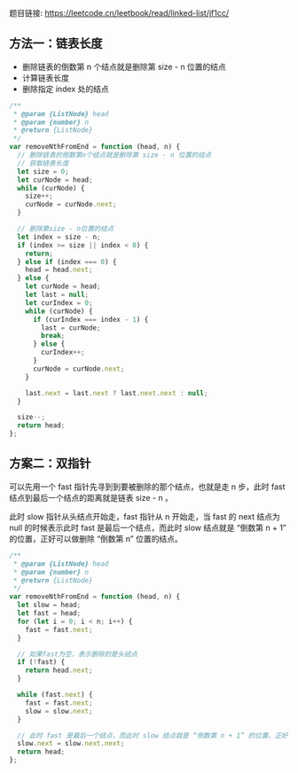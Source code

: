 题目链接: https://leetcode.cn/leetbook/read/linked-list/jf1cc/

## 方法一：链表长度

- 删除链表的倒数第 n 个结点就是删除第 size - n 位置的结点
- 计算链表长度
- 删除指定 index 处的结点

```javascript
/**
 * @param {ListNode} head
 * @param {number} n
 * @return {ListNode}
 */
var removeNthFromEnd = function (head, n) {
  // 删除链表的倒数第n个结点就是删除第 size - n 位置的结点
  // 获取链表长度
  let size = 0;
  let curNode = head;
  while (curNode) {
    size++;
    curNode = curNode.next;
  }

  // 删除第size - n位置的结点
  let index = size - n;
  if (index >= size || index < 0) {
    return;
  } else if (index === 0) {
    head = head.next;
  } else {
    let curNode = head;
    let last = null;
    let curIndex = 0;
    while (curNode) {
      if (curIndex === index - 1) {
        last = curNode;
        break;
      } else {
        curIndex++;
      }
      curNode = curNode.next;
    }

    last.next = last.next ? last.next.next : null;
  }

  size--;
  return head;
};
```

## 方案二：双指针

可以先用一个 fast 指针先寻到到要被删除的那个结点，也就是走 n 步，此时 fast 结点到最后一个结点的距离就是链表 size - n 。

此时 slow 指针从头结点开始走，fast 指针从 n 开始走，当 fast 的 next 结点为 null 的时候表示此时 fast 是最后一个结点，而此时 slow 结点就是 “倒数第 n + 1” 的位置，正好可以做删除 “倒数第 n” 位置的结点。

```javascript
/**
 * @param {ListNode} head
 * @param {number} n
 * @return {ListNode}
 */
var removeNthFromEnd = function (head, n) {
  let slow = head;
  let fast = head;
  for (let i = 0; i < n; i++) {
    fast = fast.next;
  }

  // 如果fast为空，表示删除的是头结点
  if (!fast) {
    return head.next;
  }

  while (fast.next) {
    fast = fast.next;
    slow = slow.next;
  }

  // 此时 fast 是最后一个结点，而此时 slow 结点就是 “倒数第 n + 1” 的位置，正好可以做删除 “倒数第 n” 位置的结点。
  slow.next = slow.next.next;
  return head;
};
```
